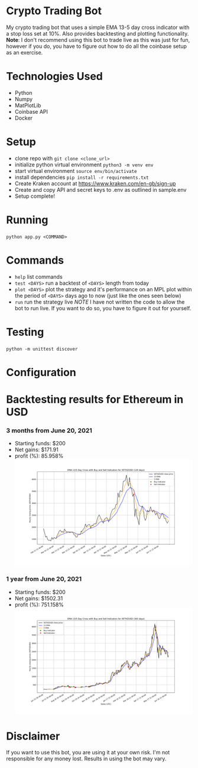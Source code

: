# Crypto Trading Bot
My crypto trading bot that uses a simple EMA 13-5 day cross indicator with a stop loss set at 10%. Also provides backtesting and plotting functionality. **Note**: I don't recommend using this bot to trade live as this was just for fun, however if you do, you have to figure out how to do all the coinbase setup as an exercise.

# Technologies Used
* Python
* Numpy
* MatPlotLib
* Coinbase API
* Docker

# Setup
* clone repo with `git clone <clone_url>`
* initialize python virtual environment `python3 -m venv env`
* start virtual environment `source env/bin/activate`
* install dependencies `pip install -r requirements.txt`
* Create Kraken account at https://www.kraken.com/en-gb/sign-up
* Create and copy API and secret keys to .env as outlined in sample.env
* Setup complete!

# Running
`python app.py <COMMAND>`

# Commands
* `help` list commands
* `test <DAYS>` run a backtest of `<DAYS>` length from today
* `plot <DAYS>` plot the strategy and it's performance on an MPL plot within the period of `<DAYS>` days ago to now (just like the ones seen below)
* `run` run the strategy live *NOTE* I have not written the code to allow the bot to run live. If you want to do so, you have to figure it out for yourself.


# Testing
`python -m unittest discover`

# Configuration

# Backtesting results for Ethereum in USD
### 3 months from June 20, 2021
* Starting funds: $200
* Net gains: $171.91
* profit (%): 85.958%
![4 month backtest plot](./images/figure1.png "4 month backtest plot")
### 1 year from June 20, 2021
* Starting funds: $200
* Net gains: $1502.31
* profit (%): 751.158%
![1 Year backtest plot ](./images/figure2.png "1 year backtest plot")

# Disclaimer
If you want to use this bot, you are using it at your own risk. I'm not responsible for any money lost. Results in using the bot may vary.
